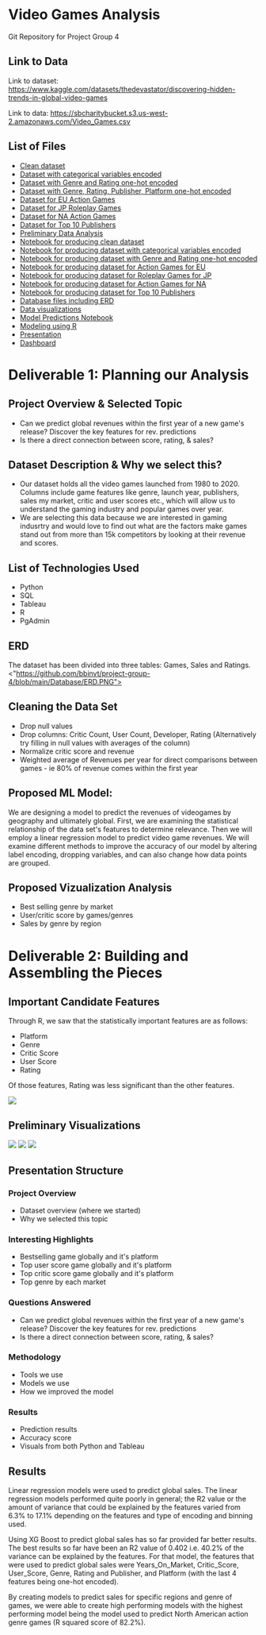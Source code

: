 # Video Games Analysis
Git Repository for Project Group 4 

## Link to Data 

Link to dataset: https://www.kaggle.com/datasets/thedevastator/discovering-hidden-trends-in-global-video-games 

Link to data: https://sbcharitybucket.s3.us-west-2.amazonaws.com/Video_Games.csv

## List of Files 

* <a href="https://github.com/bbinvt/project-group-4/blob/main/Data/clean_videogamesalesREAL.csv">Clean dataset</a> 
* <a href="https://github.com/bbinvt/project-group-4/blob/main/Data/regreadyvgsales2.csv">Dataset with categorical variables encoded</a> 
* <a href="https://github.com/bbinvt/project-group-4/blob/main/Data/regreadyvgsales3.csv">Dataset with Genre and Rating one-hot encoded</a> 
* <a href="https://github.com/bbinvt/project-group-4/blob/main/Data/regreadyvgsales4.csv">Dataset with Genre, Rating, Publisher, Platform one-hot encoded</a> 
* <a href="https://github.com/bbinvt/project-group-4/blob/main/Data/vgsales_EU_Action.csv">Dataset for EU Action Games</a> 
* <a href="https://github.com/bbinvt/project-group-4/blob/main/Data/vgsales_JP_ROLEPLAY.csv">Dataset for JP Roleplay Games</a> 
* <a href="https://github.com/bbinvt/project-group-4/blob/main/Data/vgsales_NA_Action.csv">Dataset for NA Action Games</a> 
* <a href="https://github.com/bbinvt/project-group-4/blob/main/Data/regreadyvgsales_TOP10PUB.csv">Dataset for Top 10 Publishers</a> 
* <a href="https://github.com/bbinvt/project-group-4/blob/main/Notebooks%20-%20Preparing%20Data/videogamesales_PDA.ipynb">Preliminary Data Analysis</a> 
* <a href="https://github.com/bbinvt/project-group-4/blob/main/Notebooks%20-%20Preparing%20Data/clean_videogamesalesREAL.ipynb">Notebook for producing clean dataset</a>
* <a href="https://github.com/bbinvt/project-group-4/blob/main/Notebooks%20-%20Preparing%20Data/vgsales_regressionprep2.ipynb">Notebook for producing dataset with categorical variables encoded</a> 
* <a href="https://github.com/bbinvt/project-group-4/blob/main/Notebooks%20-%20Preparing%20Data/vgsales_regressionprepREAL.ipynb">Notebook for producing dataset with Genre and Rating one-hot encoded</a>
* <a href="https://github.com/bbinvt/project-group-4/blob/main/Notebooks%20-%20Preparing%20Data/vgsales_EU_ACTION.ipynb">Notebook for producing dataset for Action Games for EU</a>
* <a href="https://github.com/bbinvt/project-group-4/blob/main/Notebooks%20-%20Preparing%20Data/vgsales_JP_ROLEPLAY.ipynb">Notebook for producing dataset for Roleplay Games for JP</a> 
* <a href="https://github.com/bbinvt/project-group-4/blob/main/Notebooks%20-%20Preparing%20Data/vgsales_NA_ACTION.ipynb">Notebook for producing dataset for Action Games for NA</a> 
* <a href="https://github.com/bbinvt/project-group-4/blob/main/Notebooks%20-%20Preparing%20Data/vgsales_regressionprep_TOP10PUB.ipynb">Notebook for producing dataset for Top 10 Publishers
* <a href="https://github.com/bbinvt/project-group-4/tree/main/Database">Database files including ERD</a> 
* <a href="https://github.com/bbinvt/project-group-4/tree/main/Visuals">Data visualizations</a>
* <a href="https://github.com/bbinvt/project-group-4/blob/main/Modeling/model_predictions.ipynb"> Model Predictions Notebook</a>
* <a href="https://github.com/bbinvt/project-group-4/blob/main/Modeling/Model%20Analysis%20using%20R.R"> Modeling using R</a> 
* <a href="https://github.com/bbinvt/project-group-4/blob/main/Data%20Project-Group%204_final%20version.pptx">Presentation</a> 
* <a href="https://github.com/bbinvt/project-group-4/blob/main/Video%20game_Tableau_projectgroup4.twbx">Dashboard</a>


# Deliverable 1: Planning our Analysis

## Project Overview & Selected Topic
- Can we predict global revenues within the first year of a new game's release? Discover the key features for rev. predictions
- Is there a direct connection between score, rating, & sales?

## Dataset Description & Why we select this?
- Our dataset holds all the video games launched from 1980 to 2020. Columns include game features like genre, launch year, publishers, sales my market, critic and user scores etc., which will allow us to understand the gaming industry and popular games over year.
- We are selecting this data because we are interested in gaming indusrtry and would love to find out what are the factors make games stand out from more than 15k competitors by looking at their revenue and scores.

## List of Technologies Used
- Python
- SQL
- Tableau
- R
- PgAdmin

## ERD 
The dataset has been divided into three tables: Games, Sales and Ratings. 
<"https://github.com/bbinvt/project-group-4/blob/main/Database/ERD.PNG">

## Cleaning the Data Set
- Drop null values
- Drop columns: Critic Count, User Count, Developer, Rating (Alternatively try filling in null values with averages of the column)
- Normalize critic score and revenue 
- Weighted average of Revenues per year for direct comparisons between games - ie 80% of revenue comes within the first year

## Proposed ML Model:
We are designing a model to predict the revenues of videogames by geography and ultimately global. First, we are examining the statistical relationship of the data set's features to determine relevance. Then we will employ a linear regression model to predict video game revenues. We will examine different methods to improve the accuracy of our model by altering label encoding, dropping variables, and can also change how data points are grouped.

## Proposed Vizualization Analysis
- Best selling genre by market
- User/critic score by games/genres
- Sales by genre by region

# Deliverable 2: Building and Assembling the Pieces

## Important Candidate Features
Through R, we saw that the statistically important features are as follows: 
* Platform
* Genre
* Critic Score
* User Score
* Rating
  
Of those features, Rating was less significant than the other features.

<img src="https://github.com/bbinvt/project-group-4/blob/main/Modeling/Regression%20Model%20-%20Summary.PNG"> 

## Preliminary Visualizations 

<img src="https://github.com/bbinvt/project-group-4/blob/main/Visuals/Games%20by%20Year%20of%20Release.png">
<img src="https://github.com/bbinvt/project-group-4/blob/main/Visuals/Gaming%20Industry%20Overview.png">
<img src="https://github.com/bbinvt/project-group-4/blob/main/Visuals/Top%20Game%20Publishers.png"> 

## Presentation Structure
### Project Overview
- Dataset overview (where we started)
- Why we selected this topic

### Interesting Highlights
- Bestselling game globally and it's platform
- Top user score game globally and it's platform
- Top critic score game globally and it's platform
- Top genre by each market

### Questions Answered
- Can we predict global revenues within the first year of a new game's release? Discover the key features for rev. predictions
- Is there a direct connection between score, rating, & sales?
### Methodology
- Tools we use
- Models we use
- How we improved the model
### Results
- Prediction results
- Accuracy score
- Visuals from both Python and Tableau

## Results 
Linear regression models were used to predict global sales. The linear regression models performed quite poorly in general; the R2 value or the amount of variance that could be explained by the features varied from 6.3% to 17.1% depending on the features and type of encoding and binning used.
 
Using XG Boost to predict global sales has so far provided far better results. The best results so far have been an R2 value of 0.402 i.e. 40.2% of the variance can be explained by the features. For that model, the features that were used to predict global sales were Years_On_Market, Critic_Score, User_Score, Genre, Rating and Publisher, and Platform (with the last 4 features being one-hot encoded).

By creating models to predict sales for specific regions and genre of games, we were able to create high performing models with the highest performing model being the model used to predict North American action genre games (R squared score of 82.2%). 


